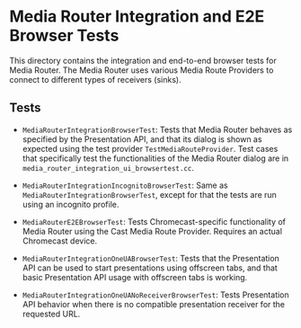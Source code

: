<!-- Copyright 2017 The Chromium Authors. All rights reserved.
     Use of this source code is governed by a BSD-style license that can be
     found in the LICENSE file.
-->

# Media Router Integration and E2E Browser Tests

This directory contains the integration and end-to-end browser tests for Media
Router.  The Media Router uses various Media Route Providers to connect to
different types of receivers (sinks).

## Tests

* `MediaRouterIntegrationBrowserTest`: Tests that Media Router behaves as
specified by the Presentation API, and that its dialog is shown as expected
using the test provider `TestMediaRouteProvider`. Test cases that specifically
test the functionalities of the Media Router dialog are in
`media_router_integration_ui_browsertest.cc`.

* `MediaRouterIntegrationIncognitoBrowserTest`: Same as
`MediaRouterIntegrationBrowserTest`, except for that the tests are run using an
incognito profile.

* `MediaRouterE2EBrowserTest`: Tests Chromecast-specific functionality of Media
Router using the Cast Media Route Provider.  Requires an actual Chromecast
device.

* `MediaRouterIntegrationOneUABrowserTest`: Tests that the Presentation API can
be used to start presentations using offscreen tabs, and that basic Presentation
API usage with offscreen tabs is working.

* `MediaRouterIntegrationOneUANoReceiverBrowserTest`: Tests Presentation API
behavior when there is no compatible presentation receiver for the requested
URL.
